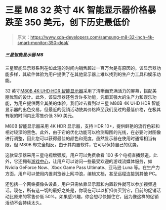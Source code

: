 # 三星 M8 32 英寸 4K 智能显示器价格暴跌至 350 美元，创下历史最低价

> 原文：<https://www.xda-developers.com/samsung-m8-32-inch-4k-smart-monitor-350-deal/>

##### 三星智能显示器 M8

三星智能显示器系列在如此短的时间内销售超过一百万台是有原因的。该显示器功能多样，其软件体验为用户提供了在其他显示器上难以找到的生产力工具和娱乐功能。

32 英寸[M80B 4K·UHD·HDR 智能显示器](https://www.xda-developers.com/samsung-m8-32-inch-down-to-400/)采用了清晰而充满活力的屏幕，搭配美丽优雅的设计。此外，该显示器还包含许多功能，凭借其强大的生产力和娱乐功能，为用户提供两全其美的体验。我们过去看到过三星 M80B 4K UHD HDR 智能显示器的出色交易，但最近的促销活动使其价格降至我们见过的最低价格，在极其有限的时间内比零售价低 350 美元。

M80B 智能显示器采用 4K HDR 显示器，支持 HDR 10+，提供鲜艳的流行色彩和相对较深的黑色。此外，由于它的优化功能可以检测周围的光线，在必要时对图像进行调整，因此您可以获得最佳的颜色和亮度。虽然显示器在使用时通常相当有限，但 M80B 却完全相反，由于其内置软件，它可以保持自己的优势。

这款显示器采用三星电视增强版，用户可以免费收看 100 多个电视直播频道。此外，它还拥有[游戏中心](https://www.xda-developers.com/samsung-gaming-hub-is-now-live/)，让用户可以访问一些最受欢迎的游戏流媒体服务，如 Nvidia GeForce Now、Xbox Game Pass Ultimate、亚马逊 Luna 等。在生产力方面，用户可以使用内置浏览器上网冲浪，编辑文档，甚至远程连接到其他 PC。

还包括一个网络摄像头设备，用户只需依靠显示器和内置软件就可以参加视频通话。现在，所有这一切的最好之处是，你现在可以以折扣价买到它，目前的促销活动比原来的零售价低 50%。如果感兴趣，你会想尽快抓住它，因为像这样的促销活动不会持续太久。